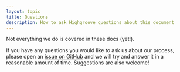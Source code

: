 ```yaml
---
layout: topic
title: Questions
description: How to ask Highgroove questions about this document
---
```


Not everything we do is covered in these docs (yet!).

If you have any questions you would like to ask us about our
process, please open an [issue on GitHub](https://github.com/highgroove/not-so-secret-sauce/issues)
and we will try and answer it in a reasonable amount of time.
Suggestions are also welcome!

